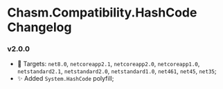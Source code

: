 # Chasm.Compatibility.HashCode Changelog

### v2.0.0
- 🧩 Targets: `net8.0`, `netcoreapp2.1`, `netcoreapp2.0`, `netcoreapp1.0`, `netstandard2.1`, `netstandard2.0`, `netstandard1.0`, `net461`, `net45`, `net35`;
- ✨ Added `System.HashCode` polyfill;
